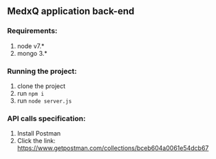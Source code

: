 ## MedxQ application back-end

### Requirements:
1. node v7.*
2. mongo 3.*

### Running the project:
1. clone the project
2. run `npm i`
3. run `node server.js`

### API calls specification:
1. Install Postman
2. Click the link: https://www.getpostman.com/collections/bceb604a0061e54dcb67
